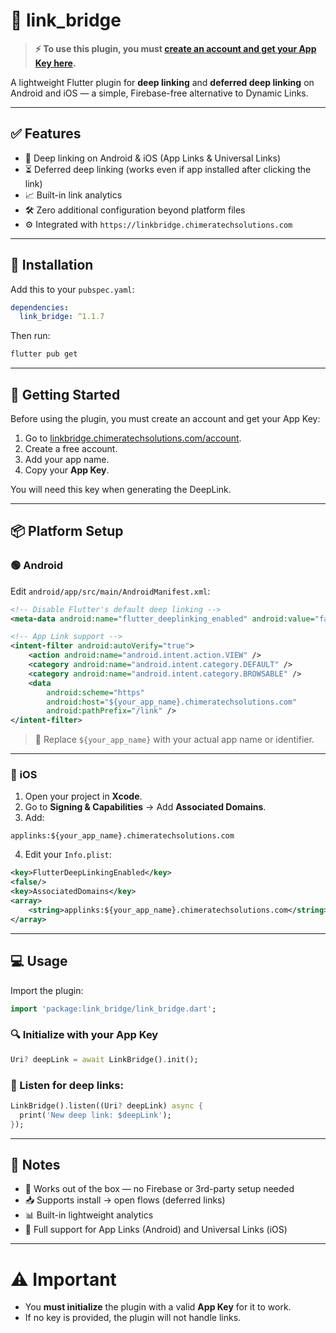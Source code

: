 # 🔗 link_bridge

> **⚡ To use this plugin, you must [create an account and get your App Key here](https://linkbridge.chimeratechsolutions.com/account).**

A lightweight Flutter plugin for **deep linking** and **deferred deep linking** on Android and iOS — a simple, Firebase-free alternative to Dynamic Links.

---

## ✅ Features

- 🔗 Deep linking on Android & iOS (App Links & Universal Links)
- ⏳ Deferred deep linking (works even if app installed after clicking the link)
- 📈 Built-in link analytics
- 🛠 Zero additional configuration beyond platform files
- ⚙️ Integrated with `https://linkbridge.chimeratechsolutions.com`

---

## 📲 Installation

Add this to your `pubspec.yaml`:

```yaml
dependencies:
  link_bridge: ^1.1.7
```

Then run:

```bash
flutter pub get
```

---

## 🚀 Getting Started

Before using the plugin, you must create an account and get your App Key:

1. Go to [linkbridge.chimeratechsolutions.com/account](https://linkbridge.chimeratechsolutions.com/account).
2. Create a free account.
3. Add your app name.
4. Copy your **App Key**.

You will need this key when generating the DeepLink.

---

## 📦 Platform Setup

### 🟢 Android

Edit `android/app/src/main/AndroidManifest.xml`:

```xml
<!-- Disable Flutter's default deep linking -->
<meta-data android:name="flutter_deeplinking_enabled" android:value="false" />

<!-- App Link support -->
<intent-filter android:autoVerify="true">
    <action android:name="android.intent.action.VIEW" />
    <category android:name="android.intent.category.DEFAULT" />
    <category android:name="android.intent.category.BROWSABLE" />
    <data
        android:scheme="https"
        android:host="${your_app_name}.chimeratechsolutions.com"
        android:pathPrefix="/link" />
</intent-filter>
```
> 🔔 Replace `${your_app_name}` with your actual app name or identifier.

---

### 🍏 iOS

1. Open your project in **Xcode**.
2. Go to **Signing & Capabilities** → Add **Associated Domains**.
3. Add:

```
applinks:${your_app_name}.chimeratechsolutions.com
```

4. Edit your `Info.plist`:

```xml
<key>FlutterDeepLinkingEnabled</key>
<false/>
<key>AssociatedDomains</key>
<array>
    <string>applinks:${your_app_name}.chimeratechsolutions.com</string>
</array>
```

---

## 💻 Usage

Import the plugin:

```dart
import 'package:link_bridge/link_bridge.dart';
```

### 🔍 Initialize with your App Key

```dart
Uri? deepLink = await LinkBridge().init();
```

### 📡 Listen for deep links:

```dart
LinkBridge().listen((Uri? deepLink) async {
  print('New deep link: $deepLink');
});
```

---

## 📌 Notes

- 🧠 Works out of the box — no Firebase or 3rd-party setup needed
- 📥 Supports install → open flows (deferred links)
- 📊 Built-in lightweight analytics
- 👯 Full support for App Links (Android) and Universal Links (iOS)

---

# ⚠ Important

- You **must initialize** the plugin with a valid **App Key** for it to work.
- If no key is provided, the plugin will not handle links.
